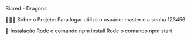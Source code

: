 Sicred - Dragons

👩🏻‍💻 Sobre o Projeto:
Para logar utilize o usuário: master e a senha 123456

🔧 Instalação
Rode o comando npm install
Rode o comando npm start
